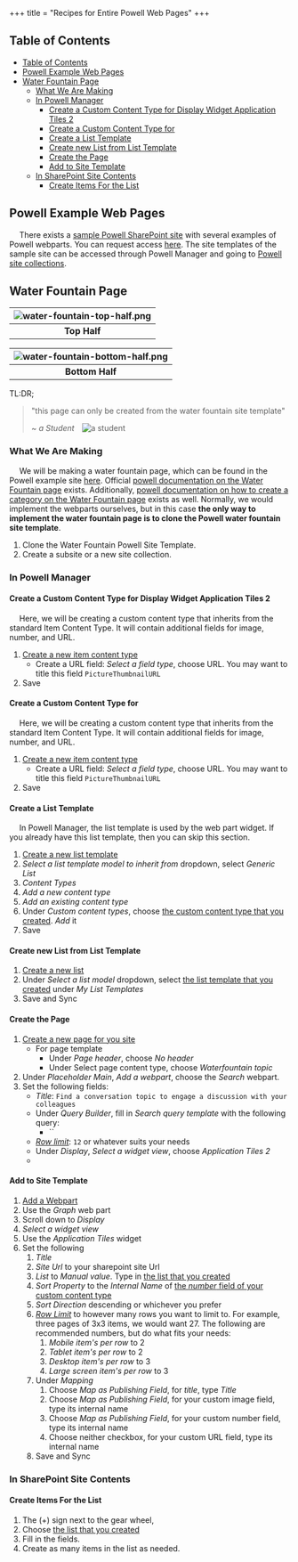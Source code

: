 +++
title = "Recipes for Entire Powell Web Pages"
+++

## Table of Contents
- [Table of Contents](#table-of-contents)
- [Powell Example Web Pages](#powell-example-web-pages)
- [Water Fountain Page](#water-fountain-page)
  - [What We Are Making](#what-we-are-making)
  - [In Powell Manager](#in-powell-manager)
    - [Create a Custom Content Type for Display Widget Application Tiles 2](#create-a-custom-content-type-for-display-widget-application-tiles-2)
    - [Create a Custom Content Type for](#create-a-custom-content-type-for)
    - [Create a List Template](#create-a-list-template)
    - [Create new List from List Template](#create-new-list-from-list-template)
    - [Create the Page](#create-the-page)
    - [Add to Site Template](#add-to-site-template)
  - [In SharePoint Site Contents](#in-sharepoint-site-contents)
    - [Create Items For the List](#create-items-for-the-list)

## Powell Example Web Pages

&emsp; There exists a [sample Powell SharePoint site](https://pow365.sharepoint.com/sites/multilingualconnect/en-US/) with several examples of Powell webparts. You can request access [here](https://support.powell-software.com/hc/en-us/requests/new). The site templates of the sample site can be accessed through Powell Manager and going to [Powell site collections](/actions/common/#powell-intranet-powell-site-collections).

## Water Fountain Page

| ![water-fountain-top-half.png](https://i.postimg.cc/wTwTvy79/water-fountain-top-half.png) |
|:---:|
| **Top Half** |

| ![water-fountain-bottom-half.png](https://i.postimg.cc/BQbfmhnG/water-fountain-bottom-half.png) |
|:---:|
| **Bottom Half** |

TL:DR;
> "this page can only be created from the water fountain site template"
>
> ~ <cite>a Student</cite>&emsp;![a student](https://avatars.githubusercontent.com/u/19988117?s=40&v=4)

### What We Are Making

&emsp; We will be making a water fountain page, which can be found in the Powell example site [here](https://pow365.sharepoint.com/sites/multilingualconnect/en-US/waterfountain). Official [powell documentation on the Water Fountain page](https://support.powell-software.com/hc/en-us/articles/360021195020--standalone-template-Water-Fountain#h_01FTAX98H2Q296M9N631SRYFN7) exists. Additionally, [powell documentation on how to create a category on the Water Fountain page](https://support.powell-software.com/hc/en-us/articles/360021248439#-site-members-create-a-category-on-the-waterfountain-page-0-0) exists as well. Normally, we would implement the webparts ourselves, but in this case **the only way to implement the water fountain page is to clone the Powell water fountain site template**.


1. Clone the Water Fountain Powell Site Template.
2. Create a subsite or a new site collection.

### In Powell Manager

#### Create a Custom Content Type for Display Widget Application Tiles 2

&emsp; Here, we will be creating a custom content type that inherits from the standard Item Content Type. It will contain additional fields for image, number, and URL.

1. [Create a new item content type](/actions/common/#powell-intranet-create-a-content-type-that-inherits-from-item)
   - Create a URL field: *Select a field type*, choose URL. You may want to title this field `PictureThumbnailURL`
2. Save

#### Create a Custom Content Type for 

&emsp; Here, we will be creating a custom content type that inherits from the standard Item Content Type. It will contain additional fields for image, number, and URL.

1. [Create a new item content type](/actions/common/#powell-intranet-create-a-content-type-that-inherits-from-item)
   - Create a URL field: *Select a field type*, choose URL. You may want to title this field `PictureThumbnailURL`
2. Save

#### Create a List Template

&emsp; In Powell Manager, the list template is used by the web part widget. If you already have this list template, then you can skip this section.

1. [Create a new list template](/actions/common/#powell-intranet-create-a-new-list-template)
2. *Select a list template model to inherit from* dropdown, select *Generic List*
3. *Content Types*
4. *Add a new content type*
5. *Add an existing content type*
6. Under *Custom content types*, choose [the custom content type that you created](#create-a-custom-content-type). *Add* it
7. Save

#### Create new List from List Template

1. [Create a new list](/actions/common/#powell-intranet-create-a-new-list)
2. Under *Select a list model* dropdown, select [the list template that you created](#create-a-list-template) under *My List Templates*
3. Save and Sync

#### Create the Page

1. [Create a new page for you site](powell-intranet-create-a-new-page-for-your-site)
   - For page template
     - Under *Page header*, choose *No header*
     - Under Select page content type, choose *Waterfountain topic*
2. Under *Placeholder Main*, *Add a webpart*, choose the *Search* webpart.
3. Set the following fields:
   - *Title*: `Find a conversation topic to engage a discussion with your colleagues`
   - Under *Query Builder*, fill in *Search query template* with the following query:
     - ``
   - [*Row limit*](/references/webparts/#row-limit): `12` or whatever suits your needs
   - Under *Display*, *Select a widget view*, choose *Application Tiles 2*
   - 

#### Add to Site Template

1. [Add a Webpart](/actions/common/#powell-intranet-add-a-webpart)
2. Use the *Graph* web part
3. Scroll down to *Display*
4. *Select a widget view*
5. Use the *Application Tiles* widget
6. Set the following
   1. *Title*
   2. *Site Url* to your sharepoint site Url
   3. *List* to *Manual value*. Type in [the list that you created](#create-new-list-from-list-template)
   4. *Sort Property* to the *Internal Name* of [the *number* field of your custom content type](#create-a-custom-content-type)
   5. *Sort Direction* descending or whichever you prefer
   6. [*Row Limit*](/references/webparts/#row-limit) to however many rows you want to limit to. For example, three pages of 3x3 items, we would want 27. The following are recommended numbers, but do what fits your needs:
      1. *Mobile item's per row* to 2
      2. *Tablet item's per row* to 2
      3. *Desktop item's per row* to 3
      4. *Large screen item's per row* to 3
   7. Under *Mapping*
      1. Choose *Map as Publishing Field*, for *title*, type *Title*
      2. Choose *Map as Publishing Field*, for your custom image field, type its internal name
      3. Choose *Map as Publishing Field*, for your custom number field, type its internal name
      4. Choose neither checkbox, for your custom URL field, type its internal name
   8. Save and Sync

### In SharePoint Site Contents 

#### Create Items For the List

1. The (+) sign next to the gear wheel,
2. Choose [the list that you created](#create-new-list-from-list-template)
3. Fill in the fields.
4. Create as many items in the list as needed.

